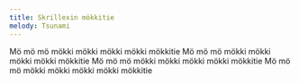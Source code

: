 ```yaml
---
title: Skrillexin mökkitie
melody: Tsunami
---
```


Mö mö mö mökki mökki mökki mökki mökkitie
Mö mö mö mökki mökki mökki mökki mökkitie
Mö mö mö mökki mökki mökki mökki mökkitie
Mö mö mö mökki mökki mökki mökki mökkitie
